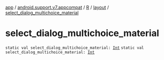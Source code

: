 [app](../../../index.md) / [android.support.v7.appcompat](../../index.md) / [R](../index.md) / [layout](index.md) / [select_dialog_multichoice_material](.)

# select_dialog_multichoice_material

`static val select_dialog_multichoice_material: `[`Int`](https://kotlinlang.org/api/latest/jvm/stdlib/kotlin/-int/index.html)
`static val select_dialog_multichoice_material: `[`Int`](https://kotlinlang.org/api/latest/jvm/stdlib/kotlin/-int/index.html)